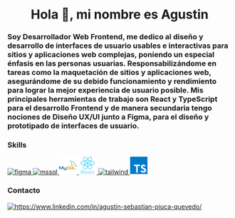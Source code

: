 <h1 align="center">Hola 👋, mi nombre es Agustin</h1>
<h3>Soy Desarrollador Web Frontend, me dedico al diseño y desarrollo de interfaces de usuario usables e interactivas para sitios y aplicaciones web complejas, poniendo un especial énfasis en las personas usuarias. Responsabilizándome en tareas como la maquetación de sitios y aplicaciones web, asegurándome de su debido funcionamiento y rendimiento para lograr la mejor experiencia de usuario posible. Mis principales herramientas de trabajo son React y TypeScript para el desarrollo Frontend y de manera secundaria tengo nociones de Diseño UX/UI junto a Figma, para el diseño y prototipado de interfaces de usuario.</h3>

<h3 align="left">Skills</h3>
<p align="left"> <a href="https://www.figma.com/" target="_blank" rel="noreferrer"> <img src="https://www.vectorlogo.zone/logos/figma/figma-icon.svg" alt="figma" width="40" height="40"/> </a> <a href="https://www.microsoft.com/en-us/sql-server" target="_blank" rel="noreferrer"> <img src="https://www.svgrepo.com/show/303229/microsoft-sql-server-logo.svg" alt="mssql" width="40" height="40"/> </a> <a href="https://www.mysql.com/" target="_blank" rel="noreferrer"> <img src="https://raw.githubusercontent.com/devicons/devicon/master/icons/mysql/mysql-original-wordmark.svg" alt="mysql" width="40" height="40"/> </a><a href="https://reactjs.org/" target="_blank" rel="noreferrer"> <img src="https://raw.githubusercontent.com/devicons/devicon/master/icons/react/react-original-wordmark.svg" alt="react" width="40" height="40"/> </a> <a href="https://tailwindcss.com/" target="_blank" rel="noreferrer"> <img src="https://www.vectorlogo.zone/logos/tailwindcss/tailwindcss-icon.svg" alt="tailwind" width="40" height="40"/> </a> <a href="https://www.typescriptlang.org/" target="_blank" rel="noreferrer"> <img src="https://raw.githubusercontent.com/devicons/devicon/master/icons/typescript/typescript-original.svg" alt="typescript" width="40" height="40"/> </a> </p>

<h3 align="left">Contacto</h3>
<p align="left">
<a href="https://www.linkedin.com/in/agustin-sebastian-piuca-quevedo/" target="blank"><img align="center" src="https://raw.githubusercontent.com/rahuldkjain/github-profile-readme-generator/master/src/images/icons/Social/linked-in-alt.svg" alt="https://www.linkedin.com/in/agustin-sebastian-piuca-quevedo/" height="30" width="40" /></a>
</p>

